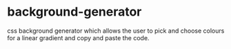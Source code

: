 # background-generator

css background generator which allows the user to pick and choose colours for a linear gradient and copy and paste the code.

